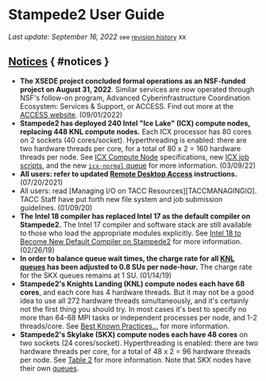 # Stampede2 User Guide
<i>Last update: September 16, 2022</i> <span style="font-size:90%;">see <a href="#history">revision history</a></span>    xx
  
## [Notices](#notices) { #notices }

 
* **The XSEDE project concluded formal operations as an NSF-funded project on August 31, 2022**.  Similar services are now operated through NSF's follow-on program, Advanced Cyberinfrastructure Coordination Ecosystem: Services &amp; Support, or ACCESS.  Find out more at the [ACCESS website](http://access-ci.org). (09/01/2022)
* **Stampede2 has deployed 240 Intel "Ice Lake" (ICX) compute nodes, replacing 448 KNL compute nodes.**  Each ICX processor has 80 cores on 2 sockets (40 cores/socket). Hyperthreading is enabled: there are two hardware threads per core, for a total of 80 x 2 = 160 hardware threads per node. See [ICX Compute Node](#table2a) specifications, new [ICX job scripts](#job-scripts), and the new [`icx-normal` queue](#queues) for more information. (03/09/22)
* **All users: refer to updated [Remote Desktop Access](#remote-desktop-access) instructions.** (07/20/2021)
* All users: read [Managing I/O on TACC Resources][TACCMANAGINGIO]. TACC Staff have put forth new file system and job submission guidelines. (01/09/20)
* **The Intel 18 compiler has replaced Intel 17 as the default compiler on Stampede2.** The Intel 17 compiler and software stack are still available to those who load the appropriate modules explicitly.  See [Intel 18 to Become New Default Compiler on Stampede2](https://portal.tacc.utexas.edu/user-guides/stampede2/intel) for more information.  (02/26/19)
* **In order to balance queue wait times, the charge rate for all [KNL queues](#queues) has been adjusted to 0.8 SUs per node-hour.** The charge rate for the SKX queues remains at 1 SU.  (01/14/19)
* **Stampede2's Knights Landing (KNL) compute nodes each have 68 cores**, and each core has 4 hardware threads. But it may not be a good idea to use all 272 hardware threads simultaneously, and it's certainly not the first thing you should try. In most cases it's best to specify no more than 64-68 MPI tasks or independent processes per node, and 1-2 threads/core. See [Best Known Practices...](#programming-knl-bestpractices) for more information.
* **Stampede2's Skylake (SKX) compute nodes each have 48 cores** on two sockets (24 cores/socket). Hyperthreading is enabled: there are two hardware threads per core, for a total of 48 x 2 = 96 hardware threads per node. See [Table 2](#table2) for more information. Note that SKX nodes have their own [queues](#running-queues). 

